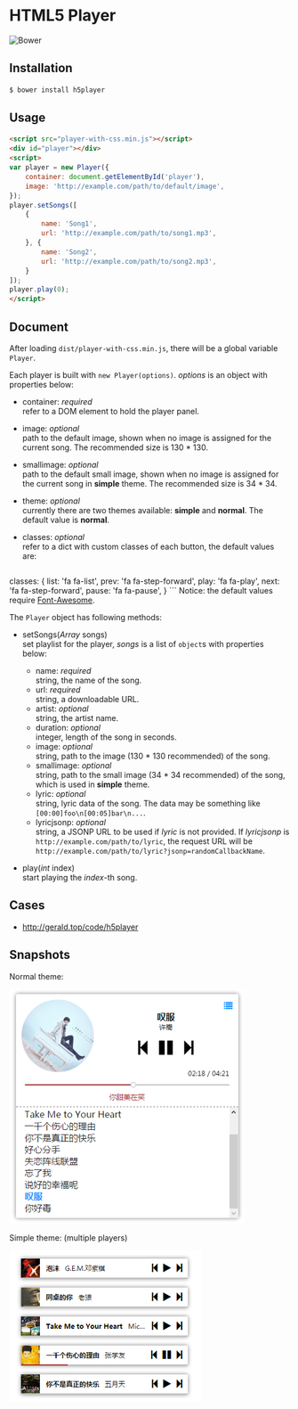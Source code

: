 HTML5 Player
===
![Bower](https://img.shields.io/bower/v/h5player.svg)

Installation
---
``` sh
$ bower install h5player
```

Usage
---
``` html
<script src="player-with-css.min.js"></script>
<div id="player"></div>
<script>
var player = new Player({
	container: document.getElementById('player'),
	image: 'http://example.com/path/to/default/image',
});
player.setSongs([
	{
		name: 'Song1',
		url: 'http://example.com/path/to/song1.mp3',
	}, {
		name: 'Song2',
		url: 'http://example.com/path/to/song2.mp3',
	}
]);
player.play(0);
</script>
```

Document
---
After loading `dist/player-with-css.min.js`, there will be a global variable `Player`.

Each player is built with `new Player(options)`. *options* is an object with properties below:

* container: *required*  
  refer to a DOM element to hold the player panel.

* image: *optional*  
	path to the default image, shown when no image is assigned for the current song.
	The recommended size is 130 * 130.

* smallimage: *optional*  
  path to the default small image, shown when no image is assigned for the current song in **simple** theme.
	The recommended size is 34 * 34.

* theme: *optional*  
  currently there are two themes available: **simple** and **normal**. The default value is **normal**.

* classes: *optional*  
  refer to a dict with custom classes of each button, the default values are:
	``` javascript
classes: {
	list: 'fa fa-list',
	prev: 'fa fa-step-forward',
	play: 'fa fa-play',
	next: 'fa fa-step-forward',
	pause: 'fa fa-pause',
}
	```
	Notice: the default values require [Font-Awesome](http://fontawesome.io).

The `Player` object has following methods:

* setSongs(*Array* songs)  
  set playlist for the player, *songs* is a list of `object`s with properties below:
	* name: *required*  
	  string, the name of the song.
	* url: *required*  
	  string, a downloadable URL.
	* artist: *optional*  
	  string, the artist name.
	* duration: *optional*  
	  integer, length of the song in seconds.
	* image: *optional*  
	  string, path to the image (130 * 130 recommended) of the song.
	* smallimage: *optional*  
	  string, path to the small image (34 * 34 recommended) of the song, which is used in **simple** theme.
	* lyric: *optional*  
	  string, lyric data of the song. The data may be something like `[00:00]foo\n[00:05]bar\n...`.
	* lyricjsonp: *optional*  
	  string, a JSONP URL to be used if *lyric* is not provided. If *lyricjsonp* is `http://example.com/path/to/lyric`, the request URL will be `http://example.com/path/to/lyric?jsonp=randomCallbackName`.

* play(*int* index)  
  start playing the *index*-th song.

Cases
---
* <http://gerald.top/code/h5player>

Snapshots
---
Normal theme:

![snapshot](snapshots/normal.png)

Simple theme: (multiple players)

![snapshot](snapshots/simple.png)
